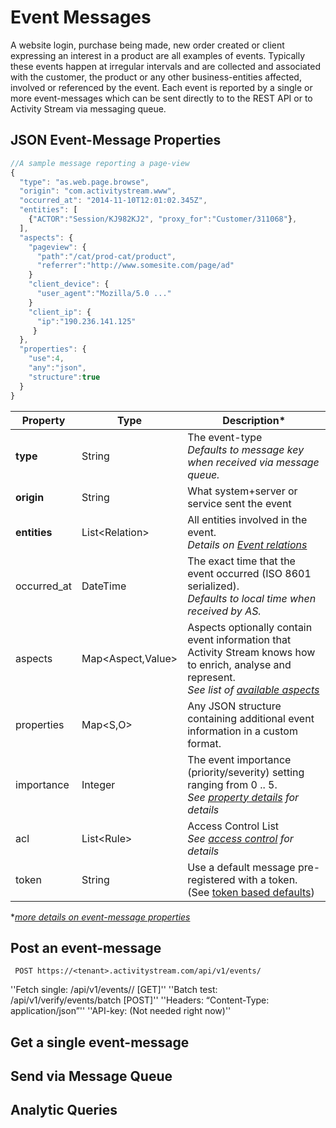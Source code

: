 # Event Messages
A website login, purchase being made, new order created or client expressing an interest in a product are all examples of events. Typically these events happen at irregular intervals and are collected and associated with the customer, the product or any other business-entities affected, involved or referenced by the event.
Each event is reported by a single or more event-messages which can be sent directly to to the REST API or to Activity Stream via messaging queue.

## JSON Event-Message Properties
```javascript
//A sample message reporting a page-view
{
  "type": "as.web.page.browse",
  "origin": "com.activitystream.www",
  "occurred_at": "2014-11-10T12:01:02.345Z",
  "entities": [
    {"ACTOR":"Session/KJ982KJ2", "proxy_for":"Customer/311068"},
  ],
  "aspects": {
    "pageview": {
      "path":"/cat/prod-cat/product",
      "referrer":"http://www.somesite.com/page/ad"
    }
    "client_device": {
      "user_agent":"Mozilla/5.0 ..."
    }
    "client_ip": {
      "ip":"190.236.141.125"
     }
  },
  "properties": {
    "use":4,
    "any":"json",
    "structure":true
  }
}
```
Property | Type | Description\*
-------- | ---- | -----------
**type** | String | The event-type </br>*Defaults to message key when received via message queue.*
**origin** | String | What system+server or service sent the event
**entities** | List\<Relation\> | All entities involved in the event.</br>*Details on [Event relations]()*
occurred_at| DateTime | The exact time that the event occurred (ISO 8601 serialized).</br>*Defaults to local time when received by AS.*
aspects| Map\<Aspect,Value\>| Aspects optionally contain event information that Activity Stream knows how to enrich, analyse and represent.</br>*See list of [available aspects]()*
properties | Map\<S,O\> | Any JSON structure containing additional event information in a custom format.
importance | Integer | The event importance (priority/severity) setting ranging from 0 .. 5.</br>*See [property details]() for details*
acl | List\<Rule\> | Access Control List</br>*See [access control](#access-control) for details*
token | String | Use a default message pre-registered with a token. (See [token based defaults](#message-defaults-using-token))

\**[more details on event-message properties]()*

## Post an event-message
`` POST https://<tenant>.activitystream.com/api/v1/events/``

''Fetch single:	<server>/api/v1/events/<id>/  		[GET]''
''Batch test:	<server>/api/v1/verify/events/batch		[POST]''
''Headers:	“Content-Type: application/json”''
''API-key:	<development key> (Not needed right now)''

## Get a single event-message

## Send via Message Queue

## Analytic Queries
